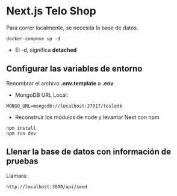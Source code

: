 # Next.js Telo Shop

Para correr localmente, se necesita la base de datos.

```
docker-compose up -d
```

- El -d, significa **detached**

## Configurar las variables de entorno

Renombrar el archivo **.env.template** a **.env**

- MongoDB URL Local:

```
MONGO_URL=mongodb://localhost:27017/teslodb
```

- Reconstruir los módulos de node y levantar Next con npm

```
npm install
npm run dev
```

## Llenar la base de datos con información de pruebas

Llamara:

```
http://localhost:3000/api/seed
```
